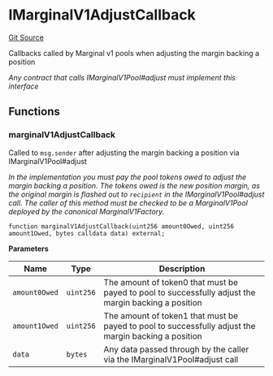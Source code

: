 # IMarginalV1AdjustCallback
[Git Source](https://github.com/MarginalProtocol/v1-core/blob/692b49fa7fdd08211d0090e7004215e23af735d5/contracts/interfaces/callback/IMarginalV1AdjustCallback.sol)

Callbacks called by Marginal v1 pools when adjusting the margin backing a position

*Any contract that calls IMarginalV1Pool#adjust must implement this interface*


## Functions
### marginalV1AdjustCallback

Called to `msg.sender` after adjusting the margin backing a position via IMarginalV1Pool#adjust

*In the implementation you must pay the pool tokens owed to adjust the margin backing a position. The tokens owed
is the new position margin, as the original margin is flashed out to `recipient` in the IMarginalV1Pool#adjust call.
The caller of this method must be checked to be a MarginalV1Pool deployed by the canonical MarginalV1Factory.*


```solidity
function marginalV1AdjustCallback(uint256 amount0Owed, uint256 amount1Owed, bytes calldata data) external;
```
**Parameters**

|Name|Type|Description|
|----|----|-----------|
|`amount0Owed`|`uint256`|The amount of token0 that must be payed to pool to successfully adjust the margin backing a position|
|`amount1Owed`|`uint256`|The amount of token1 that must be payed to pool to successfully adjust the margin backing a position|
|`data`|`bytes`|Any data passed through by the caller via the IMarginalV1Pool#adjust call|


